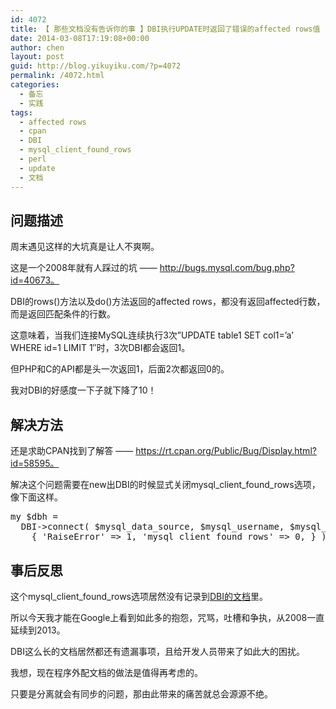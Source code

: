 ```yaml
---
id: 4072
title: 【 那些文档没有告诉你的事 】DBI执行UPDATE时返回了错误的affected rows值
date: 2014-03-08T17:19:08+00:00
author: chen
layout: post
guid: http://blog.yikuyiku.com/?p=4072
permalink: /4072.html
categories:
  - 备忘
  - 实践
tags:
  - affected rows
  - cpan
  - DBI
  - mysql_client_found_rows
  - perl
  - update
  - 文档
---
```

## 问题描述

周末遇见这样的大坑真是让人不爽啊。
  
这是一个2008年就有人踩过的坑 —— http://bugs.mysql.com/bug.php?id=40673。
  
DBI的rows()方法以及do()方法返回的affected rows，都没有返回affected行数，而是返回匹配条件的行数。

这意味着，当我们连接MySQL连续执行3次&#8221;UPDATE table1 SET col1=&#8217;a&#8217; WHERE id=1 LIMIT 1&#8243;时，3次DBI都会返回1。
  
但PHP和C的API都是头一次返回1，后面2次都返回0的。

我对DBI的好感度一下子就下降了10！

## 解决方法

还是求助CPAN找到了解答 —— https://rt.cpan.org/Public/Bug/Display.html?id=58595。
  
解决这个问题需要在new出DBI的时候显式关闭mysql\_client\_found_rows选项，像下面这样。

<pre class="brush: perl">my $dbh =
  DBI->connect( $mysql_data_source, $mysql_username, $mysql_passwd,
    { 'RaiseError' => 1, 'mysql_client_found_rows' => 0, } );
</pre>

## 事后反思

这个mysql\_client\_found_rows选项居然没有记录到[DBI的文档](https://metacpan.org/pod/DBI "DBI")里。
  
所以今天我才能在Google上看到如此多的抱怨，咒骂，吐槽和争执，从2008一直延续到2013。
  
DBI这么长的文档居然都还有遗漏事项，且给开发人员带来了如此大的困扰。

我想，现在程序外配文档的做法是值得再考虑的。
  
只要是分离就会有同步的问题，那由此带来的痛苦就总会源源不绝。